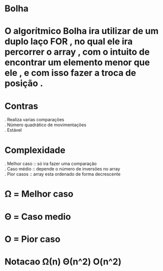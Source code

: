 # Bolha

# O algorítmico Bolha ira utilizar de um duplo laço FOR , no qual ele ira percorrer o array , com o intuito de encontrar um elemento menor que ele , e com isso fazer a troca de posição .



# Contras
. Realiza varias comparações<br />
. Número quadrático de movimentações<br />
. Estável

# Complexidade
. Melhor caso :: só ira fazer uma comparação<br />
. Caso médio :: depende o número de inversões no array<br />
. Pior casos :: array esta ordenado de forma decrescente

# Ω = Melhor caso
# Θ = Caso medio
# O = Pior caso

# Notacao        Ω(n)  Θ(n^2)  O(n^2)
